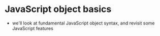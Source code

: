 # JavaScript object basics

* we'll look at fundamental JavaScript object syntax, and revisit some JavaScript features
